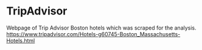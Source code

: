 # TripAdvisor

Webpage of Trip Advisor Boston hotels which was scraped for the analysis.
https://www.tripadvisor.com/Hotels-g60745-Boston_Massachusetts-Hotels.html

